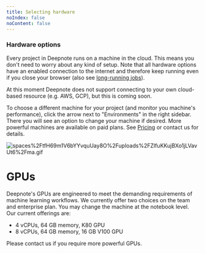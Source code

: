 ```yaml
---
title: Selecting hardware
noIndex: false
noContent: false
---
```


### Hardware options

Every project in Deepnote runs on a machine in the cloud. This means you don't need to worry about any kind of setup. Note that all hardware options have an enabled connection to the internet and therefore keep running even if you close your browser (also see [long-running jobs](/docs/long-running-jobs)).

<Callout status="info">

At this moment Deepnote does not support connecting to your own cloud-based resource (e.g. AWS, GCP), but this is coming soon.

</Callout>

To choose a different machine for your project (and monitor you machine's performance), click the arrow next to "Environments" in the right sidebar. There you will see an option to change your machine if desired. More powerful machines are available on paid plans. See [Pricing](/docs/pricing) or contact us for details.

![spaces%2FtfH69m1V6bYYvquUay8O%2Fuploads%2FZlfuKKujBXo1jLVavUt6%2Fma.gif](https://media.graphassets.com/1tOtitPQRwG3IlOoziUB)

# GPUs

Deepnote's GPUs are engineered to meet the demanding requirements of machine learning workflows. We currently offer two choices on the team and enterprise plan. You may change the machine at the notebook level. Our current offerings are:

- 4 vCPUs, 64 GB memory, K80 GPU
- 8 vCPUs, 64 GB memory, 16 GB V100 GPU

Please contact us if you require more powerful GPUs.
